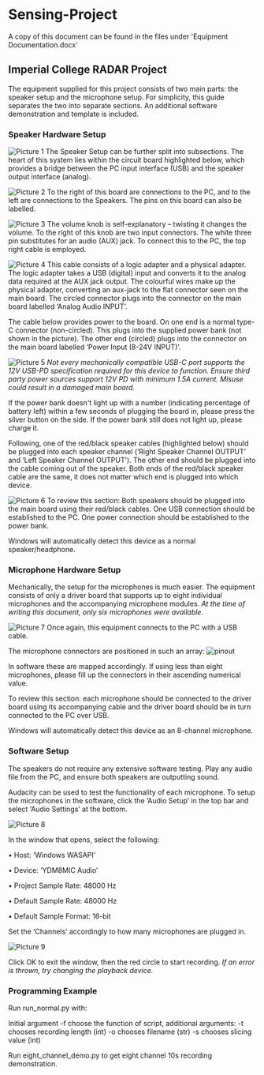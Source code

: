 # Sensing-Project

A copy of this document can be found in the files under 'Equipment Documentation.docx'

## Imperial College RADAR Project

The equipment supplied for this project consists of two main parts: the speaker setup and the microphone setup. For simplicity, this guide separates the two into separate sections. An additional software demonstration and template is included.

### Speaker Hardware Setup

![Picture 1](https://github.com/jinghuahe123/Sensing-Project/blob/main/images/Picture1.jpg)
The Speaker Setup can be further split into subsections. The heart of this system lies within the circuit board highlighted below, which provides a bridge between the PC input interface (USB) and the speaker output interface (analog). 

![Picture 2](https://github.com/jinghuahe123/Sensing-Project/blob/main/images/Picture2.png)
To the right of this board are connections to the PC, and to the left are connections to the Speakers. 
The pins on this board can also be labelled. 

![Picture 3](https://github.com/jinghuahe123/Sensing-Project/blob/main/images/Picture3.jpg)
The volume knob is self-explanatory – twisting it changes the volume. To the right of this knob are two input connectors. The white three pin substitutes for an audio (AUX) jack. To connect this to the PC, the top right cable is employed. 

![Picture 4](https://github.com/jinghuahe123/Sensing-Project/blob/main/images/Picture4.jpg)
This cable consists of a logic adapter and a physical adapter. The logic adapter takes a USB (digital) input and converts it to the analog data required at the AUX jack output. The colourful wires make up the physical adapter, converting an aux-jack to the flat connector seen on the main board. The circled connector plugs into the connector on the main board labelled ‘Analog Audio INPUT’.  

The cable below provides power to the board. On one end is a normal type-C connector (non-circled). This plugs into the supplied power bank (not shown in the picture). The other end (circled) plugs into the connector on the main board labelled ‘Power Input (8-24V INPUT)’.

![Picture 5](https://github.com/jinghuahe123/Sensing-Project/blob/main/images/Picture5.jpg)
_Not every mechanically compatible USB-C port supports the 12V USB-PD specification required for this device to function. Ensure third party power sources support 12V PD with minimum 1.5A current. Misuse could result in a damaged main board._

If the power bank doesn't light up with a number (indicating percentage of battery left) within a few seconds of plugging the board in, please press the silver button on the side. If the power bank still does not light up, please charge it.  

Following, one of the red/black speaker cables (highlighted below) should be plugged into each speaker channel (‘Right Speaker Channel OUTPUT’ and ‘Left Speaker Channel OUTPUT’). The other end should be plugged into the cable coming out of the speaker. Both ends of the red/black speaker cable are the same, it does not matter which end is plugged into which device. 

![Picture 6](https://github.com/jinghuahe123/Sensing-Project/blob/main/images/Picture6.png) 
To review this section: Both speakers should be plugged into the main board using their red/black cables. One USB connection should be established to the PC. One power connection should be established to the power bank. 

Windows will automatically detect this device as a normal speaker/headphone. 


### Microphone Hardware Setup

Mechanically, the setup for the microphones is much easier. The equipment consists of only a driver board that supports up to eight individual microphones and the accompanying microphone modules. _At the time of writing this document, only six microphones were available._

![Picture 7](https://github.com/jinghuahe123/Sensing-Project/blob/main/images/Picture7.jpg)
Once again, this equipment connects to the PC with a USB cable. 

The microphone connectors are positioned in such an array:
![pinout](https://github.com/jinghuahe123/Sensing-Project/blob/main/images/pinout.png)

In software these are mapped accordingly. If using less than eight microphones, please fill up the connectors in their ascending numerical value. 

To review this section: each microphone should be connected to the driver board using its accompanying cable and the driver board should be in turn connected to the PC over USB.

Windows will automatically detect this device as an 8-channel microphone. 

### Software Setup

The speakers do not require any extensive software testing. Play any audio file from the PC, and ensure both speakers are outputting sound. 

Audacity can be used to test the functionality of each microphone. To setup the microphones in the software, click the ‘Audio Setup’ in the top bar and select ‘Audio Settings’ at the bottom.

![Picture 8](https://github.com/jinghuahe123/Sensing-Project/blob/main/images/Picture8.png)

In the window that opens, select the following:

•	Host:  ‘Windows WASAPI’

•	Device: ‘YDM8MIC Audio’

•	Project Sample Rate: 48000 Hz

•	Default Sample Rate: 48000 Hz

•	Default Sample Format: 16-bit

Set the ‘Channels’ accordingly to how many microphones are plugged in. 

![Picture 9](https://github.com/jinghuahe123/Sensing-Project/blob/main/images/Picture9.png)

Click OK to exit the window, then the red circle to start recording. _If an error is thrown, try changing the playback device._

### Programming Example



Run run_normal.py with:

Initial argument -f choose the function of script, additional arguments:
-t chooses recording length (int)
-o chooses filename (str)
-s chooses slicing value (int)

Run eight_channel_demo.py to get eight channel 10s recording demonstration.
